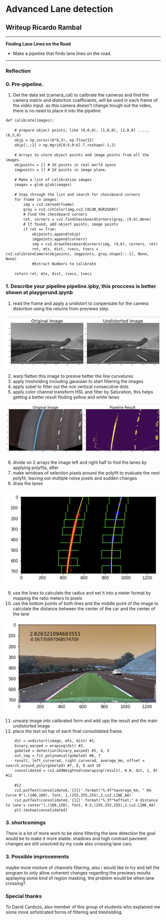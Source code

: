 # **Advanced Lane detection** 

## Writeup Ricardo Rambal 


---

**Finding Lane Lines on the Road**
* Make a pipeline that finds lane lines on the road.

---

### Reflection

### 0. Pre-pipeline.
1. Get the data set (camera_cal) to calibrate the cameras and find the camera matrix and distortion coefficients, will be used in each frame of the video input. as this camera doesn't change trough out the video, there is no need to place it into the pipeline

```
def calibrate(images):

    # prepare object points, like (0,0,0), (1,0,0), (2,0,0) ....,(6,5,0)
    objp = np.zeros((6*9,3), np.float32)
    objp[:,:2] = np.mgrid[0:9,0:6].T.reshape(-1,2)

    # Arrays to store object points and image points from all the images.
    objpoints = [] # 3d points in real world space
    imgpoints = [] # 2d points in image plane.

    # Make a list of calibration images
    images = glob.glob(images)

    # Step through the list and search for chessboard corners
    for fname in images:
        img = cv2.imread(fname)
        gray = cv2.cvtColor(img,cv2.COLOR_BGR2GRAY)
        # Find the chessboard corners
        ret, corners = cv2.findChessboardCorners(gray, (9,6),None)
        # If found, add object points, image points
        if ret == True:
            objpoints.append(objp)
            imgpoints.append(corners)
            img = cv2.drawChessboardCorners(img, (9,6), corners, ret)
            ret, mtx, dist, rvecs, tvecs = cv2.calibrateCamera(objpoints, imgpoints, gray.shape[::-1], None, None)
            #Extract Numbers to calibrate 

    return ret, mtx, dist, rvecs, tvecs
```

### 1. Describe your pipeline pipeline.ipby,  this proccess is better shown at playgorund.ipynb

1. read the frame and apply a undistort to conpensate for the camera distortion using the returns from previews step.

![alt text](../calibrated.png)

2. warp flatten this image to presive better the line curvatures
3. apply tresholding including gaussian to start filtering the images
4. apply sobel to filter out the non vertical consecutive dots 
5. apply color channel transform HSL and filter by Saturation, this helps getting a better result finding yellow and white lanes 

![alt text](../birdseye.png)

6. divide on 2 arrays the image left and right half to find the lanes by applying polyfits, after 
7. make windows of selection pixels around the polyfit to evaluate the next polyfit, leaving out multiple noise pixels and sudden changes
8. draw the lanes

![alt text](../polyfit.png)

9. use the lines to calculate the radius and set it into a meter format by mapping the ratio meters to pixels 
10. use the bottom points of both lines and the middle point of the image to calculate the distance between the center of the car and the center of the lane

![alt text](../radiusandcenter.png)

11. unwarp image into calibrated form and add upp the result and the main undistorted image
12. place the text on top of each final consolidated frame.

```
    dst = undistort(image, mtx, dist) #1.
    binary_warped = wraping(dst) #2.
    gobeled = detection(binary_warped) #3, 4, 5
    out_img = fit_polynomial(gobeled) #6, 7 
    result, left_curverad, right_curverad, average_km, offset = search_around_poly(gobeled) #7, 8, 9 and 10
    consolidated = cv2.addWeighted(unwraping(result), 0.8, dst, 1, 0) #11
    
    #12
    cv2.putText(consolidated,'{}{}'.format("%.4f"%average_km, " Km Curve R"),(100,100), font, 1,(255,255,255),2,cv2.LINE_AA)
    cv2.putText(consolidated,'{}{}'.format("%.3f"%offset," m distance to lane's center"),(100,150), font, 0.5,(255,255,255),2,cv2.LINE_AA)    
    plt.imshow(consolidated)
```

### 3. shortcomings 

There is a lot of more work to be done filtering the lane detection the goal would be to make it more stable. shadows and high contrast pavment changes are still unsolved by my code also crossing lane cars. 

### 3. Possible improvements

maybe more mixture of channels filtering, also i would like to try and tell the program to only allow coherent changes regarding the previews results applaying some kind of region masking, the problem would be when lane crossing?. 


### Special thanks 
To David Cardozo, also member of this group of students who explained me some more sofisticated forms of filtering and tresholding. 